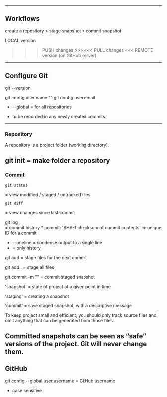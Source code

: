 --------------------------------------------------------------------------------
## Workflows

create a repository  >  stage snapshot  >  commit snapshot

LOCAL version 
  >>> PUSH changes >>> 
  <<< PULL changes <<< 
REMOTE version (on GitHub server)
--------------------------------------------------------------------------------
## Configure Git

git --version

git config user.name "<fullName>"
git config user.email <email>
  + --global = for all repositories
  * to be recorded in any newly created commits
--------------------------------------------------------------------------------
### Repository

A repository is a project folder (working directory).

git init
  = make folder a repository
--------------------------------------------------------------------------------
### Commit

```
git status
```
  = view  modified / staged / untracked  files 

```
git diff
```
  = view changes since last commit

git log  
  = commit history
    * commit: 'SHA-1 checksum of commit contents' => unique ID for a commit  
  + --oneline = condense output to a single line
  + <filename> = only <filename> history


git add <filenames>
  = stage files for the next commit

git add .
  = stage all files

git commit  -m "<message>" 
  = commit staged snapshot


'snapshot' 
  = state of project at a given point in time

'staging'
  = creating a snapshot 

'commit'
  = save staged snapshot, with a descriptive message

To keep project small and efficient, you should only track source files and 
omit anything that can be generated from those files.

Committed snapshots can be seen as “safe” versions of the project. 
Git will never change them. 
--------------------------------------------------------------------------------
## GitHub

git config --global user.username <userName>
  = GitHub username
  * case sensitive
